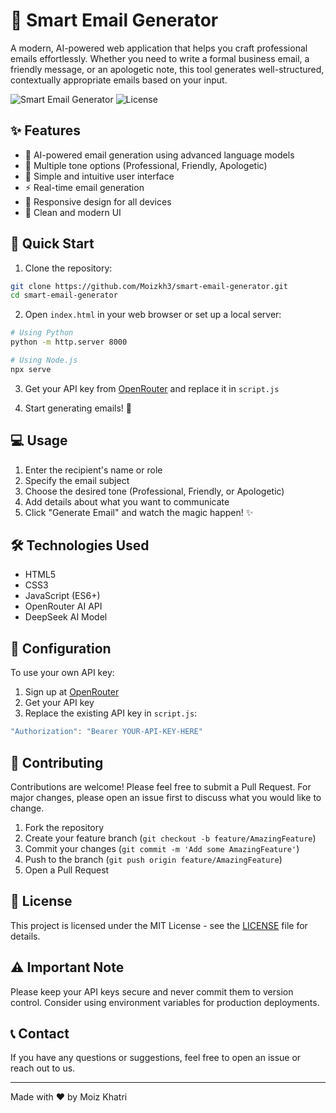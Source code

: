 # 📧 Smart Email Generator

A modern, AI-powered web application that helps you craft professional emails effortlessly. Whether you need to write a formal business email, a friendly message, or an apologetic note, this tool generates well-structured, contextually appropriate emails based on your input.

![Smart Email Generator](https://img.shields.io/badge/Status-Active-success)
![License](https://img.shields.io/badge/License-MIT-blue)

## ✨ Features

- 🤖 AI-powered email generation using advanced language models
- 🎯 Multiple tone options (Professional, Friendly, Apologetic)
- 📝 Simple and intuitive user interface
- ⚡ Real-time email generation
- 📱 Responsive design for all devices
- 🎨 Clean and modern UI

## 🚀 Quick Start

1. Clone the repository:
```bash
git clone https://github.com/Moizkh3/smart-email-generator.git
cd smart-email-generator
```

2. Open `index.html` in your web browser or set up a local server:
```bash
# Using Python
python -m http.server 8000

# Using Node.js
npx serve
```

3. Get your API key from [OpenRouter](https://openrouter.ai/) and replace it in `script.js`

4. Start generating emails! 🎉

## 💻 Usage

1. Enter the recipient's name or role
2. Specify the email subject
3. Choose the desired tone (Professional, Friendly, or Apologetic)
4. Add details about what you want to communicate
5. Click "Generate Email" and watch the magic happen! ✨

## 🛠️ Technologies Used

- HTML5
- CSS3
- JavaScript (ES6+)
- OpenRouter AI API
- DeepSeek AI Model

## 🔧 Configuration

To use your own API key:

1. Sign up at [OpenRouter](https://openrouter.ai/)
2. Get your API key
3. Replace the existing API key in `script.js`:
```javascript
"Authorization": "Bearer YOUR-API-KEY-HERE"
```

## 🤝 Contributing

Contributions are welcome! Please feel free to submit a Pull Request. For major changes, please open an issue first to discuss what you would like to change.

1. Fork the repository
2. Create your feature branch (`git checkout -b feature/AmazingFeature`)
3. Commit your changes (`git commit -m 'Add some AmazingFeature'`)
4. Push to the branch (`git push origin feature/AmazingFeature`)
5. Open a Pull Request

## 📝 License

This project is licensed under the MIT License - see the [LICENSE](LICENSE) file for details.

## ⚠️ Important Note

Please keep your API keys secure and never commit them to version control. Consider using environment variables for production deployments.

## 📞 Contact

If you have any questions or suggestions, feel free to open an issue or reach out to us.

---

Made with ❤️ by Moiz Khatri
